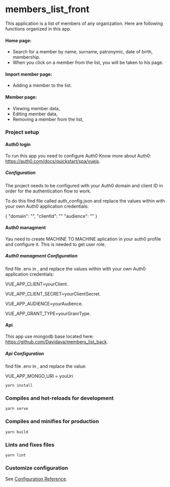 # members_list_front

This application is a list of members of any organization.
Here are following functions organized in this app.

#### Home page: 
- Search for a member by name, surname, patronymic, date of birth, membership.
- When you click on a member from the list, you will be taken to his page.

#### Import member page:
- Adding a member to the list.

#### Member page:
- Viewing member data,
- Editing member data,
- Removing a member from the list,



### Project setup

#### Auth0 login
To run this app you need to configure Auth0
Know more about Auth0: https://auth0.com/docs/quickstart/spa/vuejs.

##### Configuration
The project needs to be configured with your Auth0 domain and client ID in order for the authentication flow to work.

To do this find file called auth_config.json and replace the values within with your own Auth0 application credentials:

{
  "domain": "<YOUR AUTH0 DOMAIN>",
  "clientId": "<YOUR AUTH0 CLIENT ID>"
  "audience": "<YOUR AUDIENCE>"
}

#### Auth0 managment
Yau need to create MACHINE TO MACHINE aplication in your auth0 profile and configure it.
This is needed to get user role.

##### Auth0 managment Configuration

find file .env in , and replace the values within with your own Auth0 application credentials:

VUE_APP_CLIENT=yourClient.

VUE_APP_CLIENT_SECRET=yourClientSecret.

VUE_APP_AUDIENCE=yourAudience.

VUE_APP_GRANT_TYPE=yourGranrType.


#### Api
This app use mongodb base located here: https://github.com/Davidava/members_list_back.

#####  Api Configuration

find file .env in , and replace the value:

VUE_APP_MONGO_URI = youUri


```
yarn install
```

### Compiles and hot-reloads for development
```
yarn serve
```

### Compiles and minifies for production
```
yarn build
```

### Lints and fixes files
```
yarn lint
```

### Customize configuration
See [Configuration Reference](https://cli.vuejs.org/config/).
